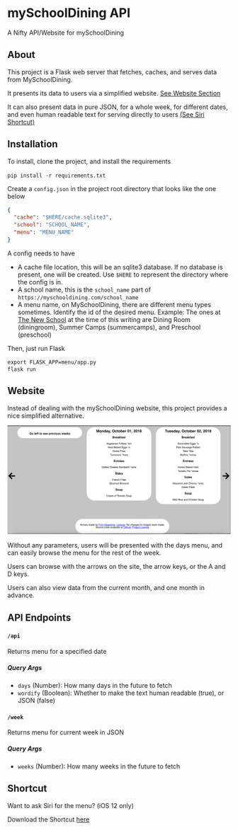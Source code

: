 # mySchoolDining API
A Nifty API/Website for mySchoolDining

## About
This project is a Flask web server that fetches, caches, and serves data from MySchoolDining.

It presents its data to users via a simplified website. [See Website Section](#website)

It can also present data in pure JSON, for a whole week, for different dates, and even human readable text for serving directly to users [(See Siri Shortcut)](#shortcut)

## Installation

To install, clone the project, and install the requirements

`pip install -r requirements.txt`

Create a `config.json` in the project root directory that looks like the one below
```json
{
  "cache": "$HERE/cache.sqlite3",
  "school": "SCHOOL_NAME",
  "menu": "MENU_NAME"
}
```
A config needs to have
* A cache file location, this will be an sqlite3 database. If no database is present, one will be created. Use `$HERE` to represent the directory where the config is in.
* A school name, this is the `school_name` part of `https://myschooldining.com/school_name`
* A menu name, on MySchoolDining, there are different menu types sometimes. Identify the id of the desired menu. Example: The ones at [The New School](https://myschooldining.com/thenewschool) at the time of this writing are Dining Room (diningroom), Summer Camps (summercamps), and Preschool (preschool)

Then, just run Flask

```
export FLASK_APP=menu/app.py
flask run   
```

## Website
Instead of dealing with the mySchoolDining website, this project provides a nice simplified alternative.

![example](screenshots/site.png)

Without any parameters, users will be presented with the days menu, and can easily browse the menu for the rest of the week.

Users can browse with the arrows on the site, the arrow keys, or the A and D keys.

Users can also view data from the current month, and one month in advance. 

## API Endpoints

#### `/api`
Returns menu for a specified date
##### Query Args
* `days` (Number): How many days in the future to fetch
* `wordify` (Boolean): Whether to make the text human readable (true), or JSON (false)

#### `/week`
Returns menu for current week in JSON
##### Query Args
* `weeks` (Number): How many weeks in the future to fetch

## Shortcut
Want to ask Siri for the menu? (iOS 12 only)

Download the Shortcut [here](https://www.icloud.com/shortcuts/7a5784c83c444a80b69bb04efc16a89d)